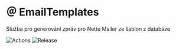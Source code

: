 # ＠ EmailTemplates
Služba pro generování zpráv pro Nette Mailer ze šablon z databáze

![Actions](https://github.com/liquiddesign/email-templates/actions/workflows/php.yml/badge.svg)
![Release](https://img.shields.io/github/v/release/liquiddesign/email-templates)